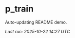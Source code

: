 # p_train

Auto-updating README demo.

<!--START_SECTION:status-->
_Last run: 2025-10-22 14:27 UTC_
<!--END_SECTION:status-->




































































































































































































































































































































































































































































































































































































































































































































































































































































































































































































































































































































































































































































































































































































